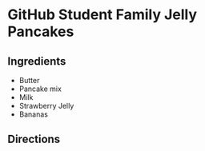 # GitHub Student Family Jelly Pancakes

## Ingredients
- Butter
- Pancake mix
- Milk
- Strawberry Jelly
- Bananas

## Directions